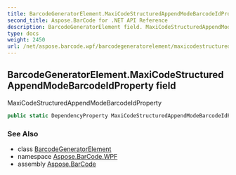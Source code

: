```yaml
---
title: BarcodeGeneratorElement.MaxiCodeStructuredAppendModeBarcodeIdProperty
second_title: Aspose.BarCode for .NET API Reference
description: BarcodeGeneratorElement field. MaxiCodeStructuredAppendModeBarcodeIdProperty
type: docs
weight: 2450
url: /net/aspose.barcode.wpf/barcodegeneratorelement/maxicodestructuredappendmodebarcodeidproperty/
---
```

## BarcodeGeneratorElement.MaxiCodeStructuredAppendModeBarcodeIdProperty field

MaxiCodeStructuredAppendModeBarcodeIdProperty

```csharp
public static DependencyProperty MaxiCodeStructuredAppendModeBarcodeIdProperty;
```

### See Also

* class [BarcodeGeneratorElement](../)
* namespace [Aspose.BarCode.WPF](../../../aspose.barcode.wpf/)
* assembly [Aspose.BarCode](../../../)


